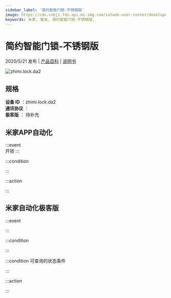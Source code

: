 ```yaml
---
sidebar_label: '简约智能门锁-不锈钢版'
image: https://cdn.cnbj1.fds.api.mi-img.com/iotweb-user-center/developer_1678870952764ULFyS646.png?GalaxyAccessKeyId=AKVGLQWBOVIRQ3XLEW&Expires=9223372036854775807&Signature=6Ws3AKwJVl/BEwx9uF+1UT3YHuQ=
keywords: 米家, 智米, 简约智能门锁-不锈钢版, 
---
```

# 简约智能门锁-不锈钢版

2020/5/21 发布 | [产品百科](https://home.mi.com/webapp/content/baike/product/index.html?model=zhimi.lock.da2/) | [说明书](https://home.mi.com/views/introduction.html?model=zhimi.lock.da2&region=cn)

![zhimi.lock.da2](https://cdn.cnbj1.fds.api.mi-img.com/iotweb-user-center/developer_1678870952764ULFyS646.png?GalaxyAccessKeyId=AKVGLQWBOVIRQ3XLEW&Expires=9223372036854775807&Signature=6Ws3AKwJVl/BEwx9uF+1UT3YHuQ=)

## 规格  
> 
**设备 ID** ：zhimi.lock.da2  
**通讯协议** ：  
**极客版**  ： 待补充 


## 米家APP自动化  

:::event  
开锁
:::

:::condition  

:::

:::action   

:::

## 米家自动化极客版  

:::event  

:::

:::condition  

:::

:::condition 可查询的状态条件  

:::

:::action  

:::

        
